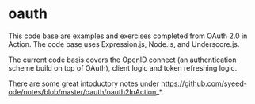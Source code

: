 # oauth

This code base are examples and exercises completed from OAuth 2.0 in Action. The code base uses Expression.js, Node.js, and Underscore.js. 

The current code basis covers the OpenID connect (an authentication scheme build on top of OAuth), client logic and token refreshing logic.

There are some great intoductory notes under https://github.com/syeed-ode/notes/blob/master/oauth/oauth2InAction_*.
